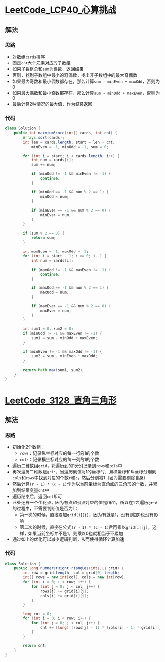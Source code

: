 # [LeetCode_LCP40_心算挑战](https://leetcode.cn/problems/uOAnQW)
## 解法
### 思路
- 对数组`cards`排序
- 圈定`cnt`大个元素对应的子数组
- 如果子数组总和`sum`为偶数，返回结果
- 否则，找到子数组中最小的奇偶数，找出非子数组中的最大奇偶数
- 如果最大奇数和最小偶数都存在，那么计算`sum - minEven + maxOdd`，否则为0
- 如果最大偶数和最小奇数都存在，那么计算`sum - minOdd + maxEven`，否则为0
- 最后计算2种情况的最大值，作为结果返回
### 代码
```java
class Solution {
    public int maxmiumScore(int[] cards, int cnt) {
        Arrays.sort(cards);
        int len = cards.length, start = len - cnt,
            minEven = -1, minOdd = -1, sum = 0;

        for (int i = start; i < cards.length; i++) {
            int num = cards[i];
            sum += num;

            if (minOdd != -1 && minEven != -1) {
                continue;
            }
            
            if (minOdd == -1 && num % 2 == 1) {
                minOdd = num;
            }
            
            if (minEven == -1 && num % 2 == 0) {
                minEven = num;
            }
        }
        
        if (sum % 2 == 0) {
            return sum;
        }
        
        int maxEven = -1, maxOdd = -1;
        for (int i = start - 1; i >= 0; i--) {
            int num = cards[i];
            
            if (maxOdd != -1 && maxEven != -1) {
                continue;
            }

            if (maxOdd == -1 && num % 2 == 1) {
                maxOdd = num;
            }

            if (maxEven == -1 && num % 2 == 0) {
                maxEven = num;
            }
        }
        
        int sum1 = 0, sum2 = 0;
        if (minOdd != -1 && maxEven != -1) {
            sum1 = sum - minOdd + maxEven;
        }
        
        if (minEven != -1 && maxOdd != -1) {
            sum2 = sum - minEven + maxOdd;
        }
        
        return Math.max(sum1, sum2);
    }
}
```
# [LeetCode_3128_直角三角形](https://leetcode.cn/problems/right-triangles/)
## 解法
### 思路
- 初始化2个数组：
  - `rows`：记录纵坐标对应的每一行的1的个数
  - `cols`：记录横坐标对应的每一列的1的个数
- 遍历二维数组`grid`，将遍历到的1分别记录到`rows`和`cols`中
- 再次遍历二维数组`grid`，当遍历到值为1的坐标时，用横坐标和纵坐标分别到`cols`和`rows`中找到对应的个数`r`和`c`，然后分别减1（因为需要剔除自身）
- 然后计算`(r - 1) * (c - 1)`作为以当前坐标为直角点的三角形的个数，并累加到结果变量`cnt`中
- 遍历结束后，返回`cnt`即可
- 此处还有一个优化点，因为有点和没点对应的值是0和1，所以在2次遍历`grid`的过程中，不需要判断值是否为1：
  - 第一次的时候，直接累加`grid[i][j]`，因为有就是1，没有则加0也没有影响
  - 第二次的时候，直接在公式`(r - 1) * (c - 1)`后再乘以`grid[i][j]`，这样，如果当前坐标并不是1，则乘以0也就相当于不累加
- 通过如上的优化可以减少逻辑判断，从而使得循环计算加速
### 代码
```java
class Solution {
    public long numberOfRightTriangles(int[][] grid) {
        int row = grid.length, col = grid[0].length;
        int[] rows = new int[col], cols = new int[row];
        for (int i = 0; i < row; i++) {
            for (int j = 0; j < col; j++) {
                rows[j] += grid[i][j];
                cols[i] += grid[i][j];
            }
        }

        long cnt = 0;
        for (int i = 0; i < row; i++) {
            for (int j = 0; j < col; j++) {
                cnt += (long) (rows[j] - 1) * (cols[i] - 1) * grid[i][j];
            }
        }

        return cnt;
    }
}
```